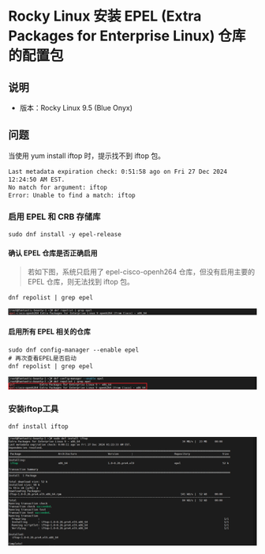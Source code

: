 # Rocky Linux 安装 EPEL (Extra Packages for Enterprise Linux) 仓库的配置包

## 说明
* 版本：Rocky Linux 9.5 (Blue Onyx)

## 问题
当使用 yum install iftop 时，提示找不到 iftop 包。
```shell
Last metadata expiration check: 0:51:58 ago on Fri 27 Dec 2024 12:24:50 AM EST.
No match for argument: iftop
Error: Unable to find a match: iftop
```

### 启用 EPEL 和 CRB 存储库
```shell
sudo dnf install -y epel-release
```

#### 确认 EPEL 仓库是否正确启用
> 若如下图，系统只启用了 epel-cisco-openh264 仓库，但没有启用主要的 EPEL 仓库，则无法找到 iftop 包。
```shell
dnf repolist | grep epel
```
![EPEL仓库启动查看](../resource/rockylinux/rocky-EPEL仓库启动查看.png)

#### 启用所有 EPEL 相关的仓库
```shell
sudo dnf config-manager --enable epel
# 再次查看EPEL是否启动
dnf repolist | grep epel
```
![EPEL仓库正确启动](../resource/rockylinux/rocky-EPEL仓库正确启动.png)

### 安装iftop工具
```shell
dnf install iftop
```
![安装iftop工具](../resource/rockylinux/rocky-安装iftop工具.png)
